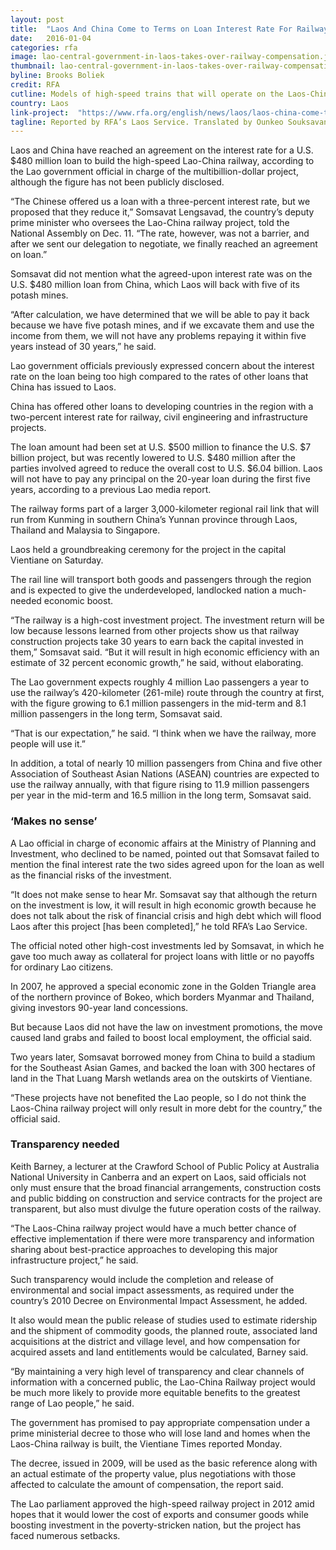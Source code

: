 ```yaml
---
layout: post
title:  "Laos And China Come to Terms on Loan Interest Rate For Railway Project"
date:   2016-01-04
categories: rfa
image: lao-central-government-in-laos-takes-over-railway-compensation.jpg
thumbnail: lao-central-government-in-laos-takes-over-railway-compensation--640x360.jpg
byline: Brooks Boliek
credit: RFA
cutline: Models of high-speed trains that will operate on the Laos-China railway are displayed during the project's groundbreaking ceremony in Vientiane, Dec. 2, 2015.
country: Laos
link-project:  "https://www.rfa.org/english/news/laos/laos-china-come-to-terms-on-loan-interest-rate-for-railway-project-01042016163552.html"
tagline: Reported by RFA’s Laos Service. Translated by Ounkeo Souksavanh.
---
```


Laos and China have reached an agreement on the interest rate for a U.S. $480 million loan to build the high-speed Lao-China railway, according to the Lao government official in charge of the multibillion-dollar project, although the figure has not been publicly disclosed.

“The Chinese offered us a loan with a three-percent interest rate, but we proposed that they reduce it,” Somsavat Lengsavad, the country’s deputy prime minister who oversees the Lao-China railway project, told the National Assembly on Dec. 11. “The rate, however, was not a barrier, and after we sent our delegation to negotiate, we finally reached an agreement on loan.”   

Somsavat did not mention what the agreed-upon interest rate was on the U.S. $480 million loan from China, which Laos will back with five of its potash mines.

“After calculation, we have determined that we will be able to pay it back because we have five potash mines, and if we excavate them and use the income from them, we will not have any problems repaying it within five years instead of 30 years,” he said.

Lao government officials previously expressed concern about the interest rate on the loan being too high compared to the rates of other loans that China has issued to Laos.

China has offered other loans to developing countries in the region with a two-percent interest rate for railway, civil engineering and infrastructure projects.

The loan amount had been set at U.S. $500 million to finance the U.S. $7 billion project, but was recently lowered to U.S. $480 million after the parties involved agreed to reduce the overall cost to U.S. $6.04 billion. Laos will not have to pay any principal on the 20-year loan during the first five years, according to a previous Lao media report.  

The railway forms part of a larger 3,000-kilometer regional rail link that will run from Kunming in southern China’s Yunnan province through Laos, Thailand and Malaysia to Singapore. 

Laos held a groundbreaking ceremony for the project in the capital Vientiane on Saturday.

The rail line will transport both goods and passengers through the region and is expected to give the underdeveloped, landlocked nation a much-needed economic boost.

“The railway is a high-cost investment project. The investment return will be low because lessons learned from other projects show us that railway construction projects take 30 years to earn back the capital invested in them,” Somsavat said. “But it will result in high economic efficiency with an estimate of 32 percent economic growth,” he said, without elaborating.

The Lao government expects roughly 4 million Lao passengers a year to use the railway’s 420-kilometer (261-mile) route through the country at first, with the figure growing to 6.1 million passengers in the mid-term and 8.1 million passengers in the long term, Somsavat said.

“That is our expectation,” he said. “I think when we have the railway, more people will use it.” 

In addition, a total of nearly 10 million passengers from China and five other Association of Southeast Asian Nations (ASEAN) countries are expected to use the railway annually, with that figure rising to 11.9 million passengers per year in the mid-term and 16.5 million in the long term, Somsavat said.

### ‘Makes no sense’ ###

A Lao official in charge of economic affairs at the Ministry of Planning and Investment, who declined to be named, pointed out that Somsavat failed to mention the final interest rate the two sides agreed upon for the loan as well as the financial risks of the investment.

“It does not make sense to hear Mr. Somsavat say that although the return on the investment is low, it will result in high economic growth because he does not talk about the risk of financial crisis and high debt which will flood Laos after this project [has been completed],” he told RFA’s Lao Service.

The official noted other high-cost investments led by Somsavat, in which he gave too much away as collateral for project loans with little or no payoffs for ordinary Lao citizens.

In 2007, he approved a special economic zone in the Golden Triangle area of the northern province of Bokeo, which borders Myanmar and Thailand, giving investors 90-year land concessions.

But because Laos did not have the law on investment promotions, the move caused land grabs and failed to boost local employment, the official said. 

Two years later, Somsavat borrowed money from China to build a stadium for the Southeast Asian Games, and backed the loan with 300 hectares of land in the That Luang Marsh wetlands area on the outskirts of Vientiane. 

“These projects have not benefited the Lao people, so I do not think the Laos-China railway project will only result in more debt for the country,” the official said.

### Transparency needed ###

Keith Barney, a lecturer at the Crawford School of Public Policy at Australia National University in Canberra and an expert on Laos, said officials not only must ensure that the broad financial arrangements, construction costs and public bidding on construction and service contracts for the project are transparent, but also must divulge the future operation costs of the railway. 

“The Laos-China railway project would have a much better chance of effective implementation if there were more transparency and information sharing about best-practice approaches to developing this major infrastructure project,” he said. 

Such transparency would include the completion and release of environmental and social impact assessments, as required under the country’s 2010 Decree on Environmental Impact Assessment, he added. 

It also would mean the public release of studies used to estimate ridership and the shipment of commodity goods, the planned route, associated land acquisitions at the district and village level, and how compensation for acquired assets and land entitlements would be calculated, Barney said. 

“By maintaining a very high level of transparency and clear channels of information with a concerned public, the Lao-China Railway project would be much more likely to provide more equitable benefits to the greatest range of Lao people,” he said. 

The government has promised to pay appropriate compensation under a prime ministerial decree to those who will lose land and homes when the Laos-China railway is built, the Vientiane Times reported Monday.

The decree, issued in 2009, will be used as the basic reference along with an actual estimate of the property value, plus negotiations with those affected to calculate the amount of compensation, the report said.

The Lao parliament approved the high-speed railway project in 2012 amid hopes that it would lower the cost of exports and consumer goods while boosting investment in the poverty-stricken nation, but the project has faced numerous setbacks.